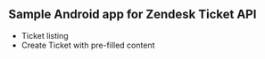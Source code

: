Sample Android app for Zendesk Ticket API
-----

- Ticket listing
- Create Ticket with pre-filled content
